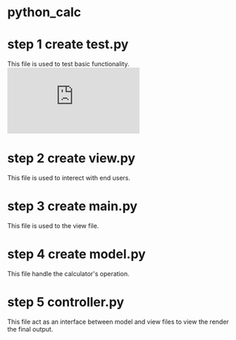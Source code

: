 # python_calc

# step 1 create test.py
This file is used to test basic functionality.
![alt text](https://github.com/dhruvi410/python_calc/blob/main/test.py)

# step 2 create view.py
This file is used to interect with end users.

# step 3 create main.py
This file is used to the view file.

# step 4 create model.py
This file handle the calculator's operation.

# step 5 controller.py
This file act as an interface between model and view files to view the render the final output.
